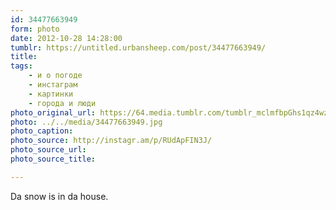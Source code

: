 ```yaml
---
id: 34477663949
form: photo
date: 2012-10-28 14:28:00
tumblr: https://untitled.urbansheep.com/post/34477663949/
title:
tags:
    - и о погоде
    - инстаграм
    - картинки
    - города и люди
photo_original_url: https://64.media.tumblr.com/tumblr_mclmfbpGhs1qz4wzio1_640.jpg
photo: ../../media/34477663949.jpg
photo_caption:
photo_source: http://instagr.am/p/RUdApFIN3J/
photo_source_url:
photo_source_title:

---
```


<p>Da snow is in da house.</p>
